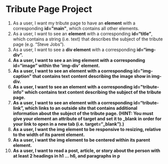 # Tribute Page Project

1. As a user, I want my tribute page to have an **element** with a corresponding **id="main"**, which contains all other elements.
2. As a user, I want to see an **element** with a corresponding **id=“title”**, which contains a string (i.e. text) that describes the subject of the tribute page (e.g. “Steve Jobs”).
3. As a user, I want to see a **div element** with a corresponding **id=“img-div”.**
4. **As a user, I want to see a an img element with a corresponding id=“image” within the 'img-div' element.**
5. **As a user, I want to see an element with a corresponding id="img-caption" that contains text content describing the image show in img-div.**
6. **As a user, I want to see an element with a corresponding id="tribute-info" which contains text content describing the subject of the tribute page.**
7. **As a user, I want to see an element with a corresponding id=“tribute- link”, which links to an outside site that contains additional information about the subject of the tribute page. (HINT: You must give your element an attribute of target and set it to _blank in order for your link to open in a new tab (i.e. target=“_blank”).)**
8. **As a user, I want the img element to be responsive to resizing, relative to the width of its parent element.**
9. **As a user, i want the img element to be centered within its parent element.**
10. **As a user, I want to read a post, article, or story about the person with at least 2 headings in h1 ... h6, and paragraphs in p**



